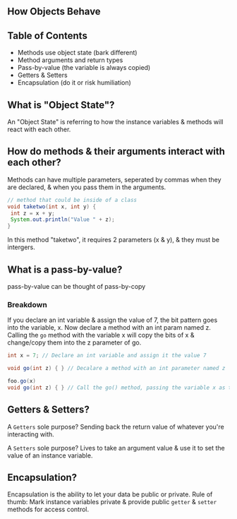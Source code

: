 ## How Objects Behave

## Table of Contents
- Methods use object state (bark different) 
- Method arguments and return types 
- Pass-by-value (the variable is always copied) 
- Getters & Setters
- Encapsulation (do it or risk humiliation) 

## What is "Object State"?
An "Object State" is referring to how the instance variables & methods will react with each other.

## How do methods & their arguments interact with each other?
Methods can have multiple parameters, seperated by commas when they are declared, & when you pass them in the arguments.
```java 
// method that could be inside of a class
void taketwo(int x, int y) {
 int z = x + y;
 System.out.println("Value " + z);
}
```
In this method "taketwo", it requires 2 parameters (x & y), & they must be intergers.

## What is a pass-by-value?
pass-by-value can be thought of pass-by-copy

### Breakdown
If you declare an int variable & assign the value of 7, the bit pattern goes into the variable, x.
Now declare a method with an int param named z.
Calling the `go` method with the variable x will copy the bits of x & change/copy them into the z parameter of go.
```java 
int x = 7; // Declare an int variable and assign it the value 7

void go(int z) { } // Decalare a method with an int parameter named z

foo.go(x)
void go(int z) { } // Call the go() method, passing the variable x as the argument. The bits in x are copied, and the copy lands in z.
```
## Getters & Setters?
A `Getters` sole purpose?
Sending back the return value of whatever you're interacting with.

A `Setters` sole purpose?
Lives to take an argument value & use it to set the value of an instance variable.

## Encapsulation?
Encapsulation is the ability to let your data be public or private. 
Rule of thumb: 
Mark instance variables private & provide public `getter` & `setter` methods for access control.
